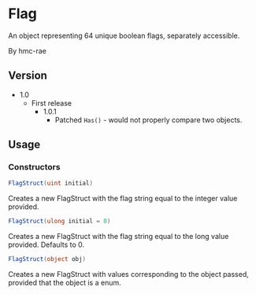 # Flag
An object representing 64 unique boolean flags, separately accessible.

By hmc-rae

## Version
 - 1.0
	- First release
		- 1.0.1
			- Patched `Has()` - would not properly compare two objects.

## Usage

### Constructors
```csharp
FlagStruct(uint initial)
```
Creates a new FlagStruct with the flag string equal to the integer value provided.

```csharp
FlagStruct(ulong initial = 0)
```
Creates a new FlagStruct with the flag string equal to the long value provided. Defaults to 0.

```csharp
FlagStruct(object obj)
```
Creates a new FlagStruct with values corresponding to the object passed, provided that the object is a enum.